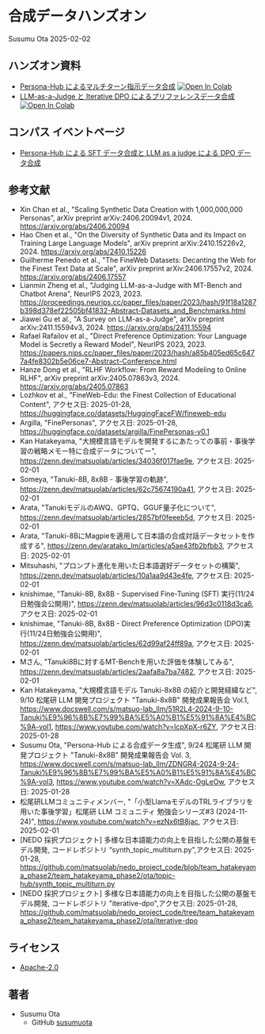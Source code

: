 # 合成データハンズオン

Susumu Ota 2025-02-02

## ハンズオン資料

- [Persona-Hub によるマルチターン指示データ合成](notebooks/synth_persona.ipynb) [![Open In Colab](https://colab.research.google.com/assets/colab-badge.svg)](https://colab.research.google.com/github/susumuota/synthetic-data-hands-on/blob/main/notebooks/synth_persona.ipynb)
- [LLM-as-a-Judge と Iterative DPO によるプリファレンスデータ合成](notebooks/synth_llm_judge.ipynb) [![Open In Colab](https://colab.research.google.com/assets/colab-badge.svg)](https://colab.research.google.com/github/susumuota/synthetic-data-hands-on/blob/main/notebooks/synth_llm_judge.ipynb)

## コンパス イベントページ

- [Persona-Hub による SFT データ合成と LLM as a judge による DPO データ合成](https://matsuolab-community.connpass.com/event/343298/)

## 参考文献

- Xin Chan et al., "Scaling Synthetic Data Creation with 1,000,000,000 Personas”, arXiv preprint arXiv:2406.20094v1, 2024. https://arxiv.org/abs/2406.20094
- Hao Chen et al., "On the Diversity of Synthetic Data and its Impact on Training Large Language Models", arXiv preprint arXiv:2410.15226v2, 2024. https://arxiv.org/abs/2410.15226
- Guilherme Penedo et al., "The FineWeb Datasets: Decanting the Web for the Finest Text Data at Scale", arXiv preprint arXiv:2406.17557v2, 2024. https://arxiv.org/abs/2406.17557
- Lianmin Zheng et al., "Judging LLM-as-a-Judge with MT-Bench and Chatbot Arena", NeurIPS 2023, 2023. https://proceedings.neurips.cc/paper_files/paper/2023/hash/91f18a1287b398d378ef22505bf41832-Abstract-Datasets_and_Benchmarks.html
- Jiawei Gu et al., "A Survey on LLM-as-a-Judge", arXiv preprint arXiv:2411.15594v3, 2024. https://arxiv.org/abs/2411.15594
- Rafael Rafailov et al., "Direct Preference Optimization: Your Language Model is Secretly a Reward Model", NeurIPS 2023, 2023. https://papers.nips.cc/paper_files/paper/2023/hash/a85b405ed65c6477a4fe8302b5e06ce7-Abstract-Conference.html
- Hanze Dong et al., "RLHF Workflow: From Reward Modeling to Online RLHF", arXiv preprint arXiv:2405.07863v3, 2024. https://arxiv.org/abs/2405.07863
- Lozhkov et al., "FineWeb-Edu: the Finest Collection of Educational Content", アクセス日: 2025-01-28, https://huggingface.co/datasets/HuggingFaceFW/fineweb-edu
- Argilla, "FinePersonas", アクセス日: 2025-01-28, https://huggingface.co/datasets/argilla/FinePersonas-v0.1
- Kan Hatakeyama, "大規模言語モデルを開発するにあたっての事前・事後学習の戦略メモー特に合成データについてー", https://zenn.dev/matsuolab/articles/34036f017fae9e, アクセス日: 2025-02-01
- Someya, "Tanuki-8B, 8x8B - 事後学習の軌跡", https://zenn.dev/matsuolab/articles/62c75674190a41, アクセス日: 2025-02-01
- Arata, "TanukiモデルのAWQ、GPTQ、GGUF量子化について", https://zenn.dev/matsuolab/articles/2857bf0feeeb5d, アクセス日: 2025-02-01
- Arata, "Tanuki-8BにMagpieを適用して日本語の合成対話データセットを作成する", https://zenn.dev/aratako_lm/articles/a5ae43fb2bfbb3, アクセス日: 2025-02-01
- Mitsuhashi, "プロンプト進化を用いた日本語選好データセットの構築", https://zenn.dev/matsuolab/articles/10a1aa9d43e4fe, アクセス日: 2025-02-01
- knishimae, "Tanuki-8B, 8x8B - Supervised Fine-Tuning (SFT) 実行(11/24日勉強会公開用)", https://zenn.dev/matsuolab/articles/96d3c0118d3ca6, アクセス日: 2025-02-01
- knishimae, "Tanuki-8B, 8x8B - Direct Preference Optimization (DPO)実行(11/24日勉強会公開用)", https://zenn.dev/matsuolab/articles/62d99af24ff89a, アクセス日: 2025-02-01
- Mさん, "Tanuki8Bに対するMT-Benchを用いた評価を体験してみる", https://zenn.dev/matsuolab/articles/2aafa8a7ba7482, アクセス日: 2025-02-01
- Kan Hatakeyama, "大規模言語モデル Tanuki-8x8B の紹介と開発経緯など", 9/10 松尾研 LLM 開発プロジェクト "Tanuki-8x8B" 開発成果報告会 Vol.1, https://www.docswell.com/s/matsuo-lab_llm/51R2L4-2024-9-10-Tanuki%E9%96%8B%E7%99%BA%E5%A0%B1%E5%91%8A%E4%BC%9A-vol1, https://www.youtube.com/watch?v=IcpXpX-r6ZY, アクセス日: 2025-01-28
- Susumu Ota, "Persona-Hub による合成データ生成", 9/24 松尾研 LLM 開発プロジェクト "Tanuki-8x8B" 開発成果報告会 Vol. 3, https://www.docswell.com/s/matsuo-lab_llm/ZDNGR4-2024-9-24-Tanuki%E9%96%8B%E7%99%BA%E5%A0%B1%E5%91%8A%E4%BC%9A-vol3, https://www.youtube.com/watch?v=XAdc-OgLeOw, アクセス日: 2025-01-28
- 松尾研LLMコミュニティメンバー, "「小型LlamaモデルのTRLライブラリを用いた事後学習」松尾研 LLM コミュニティ 勉強会シリーズ#3 (2024-11-24)", https://www.youtube.com/watch?v=ezNx6tB8jac, アクセス日: 2025-02-01
- [NEDO 採択プロジェクト] 多様な日本語能力の向上を目指した公開の基盤モデル開発, コードレポジトリ “synth_topic_multiturn.py”,アクセス日: 2025-01-28, https://github.com/matsuolab/nedo_project_code/blob/team_hatakeyama_phase2/team_hatakeyama_phase2/ota/topic-hub/synth_topic_multiturn.py
- [NEDO 採択プロジェクト] 多様な日本語能力の向上を目指した公開の基盤モデル開発, コードレポジトリ "iterative-dpo",アクセス日: 2025-01-28, https://github.com/matsuolab/nedo_project_code/tree/team_hatakeyama_phase2/team_hatakeyama_phase2/ota/iterative-dpo

## ライセンス

- [Apache-2.0](LICENSE)

## 著者

- Susumu Ota
  - GitHub [susumuota](https://github.com/susumuota)
